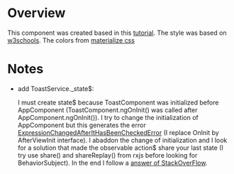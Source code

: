 # Overview

This component was created based in this [tutorial](https://dev.to/fallenstedt/scan-operator-for-mini-redux-stores-41m9).
The style was based on [w3schools](https://www.w3schools.com/howto/howto_js_snackbar.asp).
The colors from [materialize css](https://materializecss.com/color.html)

# Notes

- add ToastService.\_state$:

  I must create state$ because ToastComponent was initialized before AppComponent (ToastComponent.ngOnInit() was called after AppComponent.ngOnInit()).
  I try to change the initialization of AppComponent but this generates the error [ExpressionChangedAfterItHasBeenCheckedError](https://flexiple.com/angular/expressionchangedafterithasbeencheckederror/) (I replace OnInit by AfterViewInit interface).
  I abaddon the change of initialization and I look for a solution that made the observable action$ share your last state (I try use share() and shareReplay() from rxjs before looking for BehaviorSubject).
  In the end I follow a [answer of StackOverFlow](https://stackoverflow.com/a/58199823/13215267).

